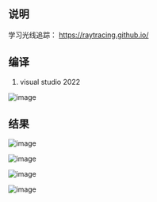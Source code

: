 ## 说明
学习光线追踪： https://raytracing.github.io/


## 编译
1. visual studio 2022

![image](https://user-images.githubusercontent.com/10512526/138131904-7558c6df-1b2f-4965-86a5-5fde3dd2edab.png)



## 结果
![image](https://user-images.githubusercontent.com/10512526/138131800-4576e8bd-5a8c-4b33-a443-aff3d1719fac.png)


![image](https://user-images.githubusercontent.com/10512526/141738964-88539a01-e0be-4584-acb3-52b2f2aa1a83.png)


![image](https://user-images.githubusercontent.com/10512526/141936208-507ee20b-ab33-4a60-b931-99bc65be3d71.png)


![image](https://user-images.githubusercontent.com/10512526/141943959-17c41387-5e1e-4738-86c4-6e57484e1278.png)
